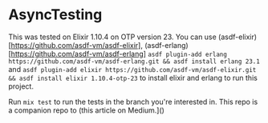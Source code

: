 # AsyncTesting

This was tested on Elixir 1.10.4 on OTP version 23. You can use (asdf-elixir)[https://github.com/asdf-vm/asdf-elixir], (asdf-erlang)[https://github.com/asdf-vm/asdf-erlang] `asdf plugin-add erlang https://github.com/asdf-vm/asdf-erlang.git && asdf install erlang 23.1` and `asdf plugin-add elixir https://github.com/asdf-vm/asdf-elixir.git && asdf install elixir 1.10.4-otp-23` to install elixir and erlang to run this project.

Run `mix test` to run the tests in the branch you're interested in. This repo is a companion repo to (this article on Medium.]()
